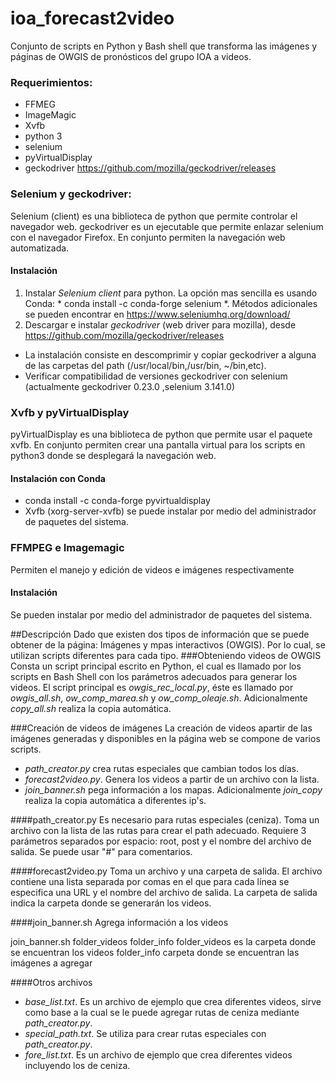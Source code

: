# ioa_forecast2video
Conjunto de scripts en Python y Bash shell que transforma las imágenes y páginas de OWGIS de pronósticos del grupo IOA a videos.

### Requerimientos:
  * FFMEG
  * ImageMagic
  * Xvfb
  * python 3
  * selenium
  * pyVirtualDisplay 
  * geckodriver https://github.com/mozilla/geckodriver/releases
  

### Selenium y geckodriver:
Selenium (client) es una biblioteca de python que permite controlar el navegador web.
geckodriver es un ejecutable que permite enlazar selenium con el navegador Firefox. 
En conjunto permiten la navegación web automatizada.
#### Instalación
  1. Instalar *Selenium client* para python. La opción mas sencilla es usando Conda: * conda install -c conda-forge selenium *. Métodos adicionales se pueden encontrar en https://www.seleniumhq.org/download/
  2. Descargar e instalar *geckodriver* (web driver para mozilla), desde https://github.com/mozilla/geckodriver/releases
  * La instalación consiste en descomprimir y copiar geckodriver a alguna de las carpetas del path (/usr/local/bin,/usr/bin, ~/bin,etc).
  * Verificar compatibilidad de versiones geckodriver con selenium (actualmente geckodriver 0.23.0 ,selenium 3.141.0)
### Xvfb y pyVirtualDisplay
pyVirtualDisplay es una biblioteca de python que permite usar el paquete xvfb.
En conjunto permiten crear una pantalla virtual para los scripts en python3 donde se desplegará la navegación web.
#### Instalación con Conda
* conda install -c conda-forge pyvirtualdisplay 
* Xvfb (xorg-server-xvfb) se puede instalar por medio del administrador de paquetes del sistema.

### FFMPEG e Imagemagic
Permiten el manejo y edición de videos e imágenes respectivamente
#### Instalación
Se pueden instalar por medio del administrador de paquetes del sistema.

##Descripción
Dado que existen dos tipos de información que se puede obtener de la página: Imágenes y mpas interactivos (OWGIS).
Por lo cual, se utilizan scripts diferentes para cada tipo.
###Obteniendo videos de OWGIS
Consta un script principal escrito en Python, el cual es llamado por los scripts en Bash Shell con los parámetros adecuados para generar los videos.
El script principal es *owgis_rec_local.py*, éste es llamado por *owgis_all.sh*, *ow_comp_marea.sh* y *ow_comp_oleaje.sh*.
Adicionalmente *copy_all.sh* realiza la copia automática. 

###Creación de videos de imágenes
La creación de videos apartir de las imágenes generadas y disponibles en la página web se compone de varios scripts.
* *path_creator.py* crea rutas especiales que cambian todos los días.
* *forecast2video.py*. Genera los videos a partir de un archivo con la lista.
* *join_banner.sh* pega información a los mapas.
Adicionalmente *join_copy* realiza la copia automática a diferentes ip's.

####path_creator.py
Es necesario para rutas especiales (ceniza).
Toma un archivo con la lista de las rutas para crear el path adecuado.
Requiere 3 parámetros separados por espacio: root, post y el nombre del archivo de salida.
Se puede usar "#" para comentarios.

####forecast2video.py
Toma un archivo y una carpeta de salida.
El archivo contiene una lista separada por comas en el que para cada línea se especifica una URL y el nombre del archivo de salida.
La carpeta de salida indica la carpeta donde se generarán los videos.

####join_banner.sh
Agrega información a los videos

join_banner.sh folder_videos folder_info
folder_videos es la carpeta donde se encuentran los videos
folder_info carpeta donde se encuentran las imágenes a agregar


####Otros archivos
* *base_list.txt*. Es un archivo de ejemplo que crea diferentes videos, sirve como base a la cual se le puede agregar rutas de ceniza mediante *path_creator.py*.
* *special_path.txt*. Se utiliza para crear rutas especiales con *path_creator.py*.
* *fore_list.txt*. Es un archivo de ejemplo que crea diferentes videos incluyendo los de ceniza.

